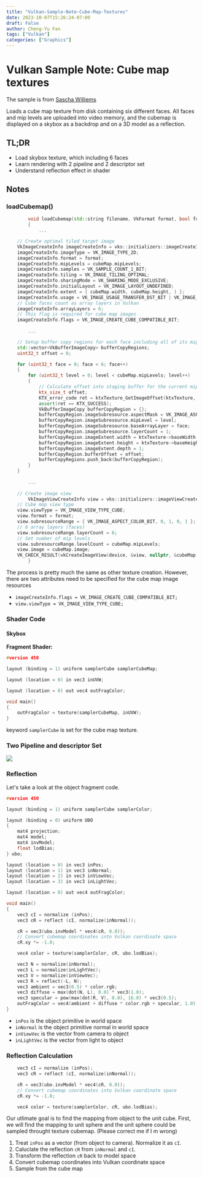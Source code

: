```yaml
---
title: "Vulkan-Sample-Note-Cube-Map-Textures"
date: 2023-10-07T15:26:24-07:00
draft: False
author: Cheng-Yu Fan
tags: ["Vulkan"]
categories: ["Graphics"]
---
```

# Vulkan Sample Note: Cube map textures
The sample is from [Sascha Williems](https://github.com/SaschaWillems/Vulkan/tree/master/examples/)

Loads a cube map texture from disk containing six different faces. All faces and mip levels are uploaded into video memory, and the cubemap is displayed on a skybox as a backdrop and on a 3D model as a reflection.

## TL;DR
* Load skybox texture, which including 6 faces
* Learn rendering with 2 pipeline and 2 descriptor set
* Understand reflection effect in shader




## Notes

### loadCubemap()
```cpp
        void loadCubemap(std::string filename, VkFormat format, bool forceLinearTiling)
        {
            ...

	// Create optimal tiled target image
	VkImageCreateInfo imageCreateInfo = vks::initializers::imageCreateInfo();
	imageCreateInfo.imageType = VK_IMAGE_TYPE_2D;
	imageCreateInfo.format = format;
	imageCreateInfo.mipLevels = cubeMap.mipLevels;
	imageCreateInfo.samples = VK_SAMPLE_COUNT_1_BIT;
	imageCreateInfo.tiling = VK_IMAGE_TILING_OPTIMAL;
	imageCreateInfo.sharingMode = VK_SHARING_MODE_EXCLUSIVE;
	imageCreateInfo.initialLayout = VK_IMAGE_LAYOUT_UNDEFINED;
	imageCreateInfo.extent = { cubeMap.width, cubeMap.height, 1 };
	imageCreateInfo.usage = VK_IMAGE_USAGE_TRANSFER_DST_BIT | VK_IMAGE_USAGE_SAMPLED_BIT;
	// Cube faces count as array layers in Vulkan
	imageCreateInfo.arrayLayers = 6;
	// This flag is required for cube map images
	imageCreateInfo.flags = VK_IMAGE_CREATE_CUBE_COMPATIBLE_BIT;
 
        ...

	// Setup buffer copy regions for each face including all of its miplevels
	std::vector<VkBufferImageCopy> bufferCopyRegions;
	uint32_t offset = 0;

	for (uint32_t face = 0; face < 6; face++)
	{
		for (uint32_t level = 0; level < cubeMap.mipLevels; level++)
		{
			// Calculate offset into staging buffer for the current mip level and face
			ktx_size_t offset;
			KTX_error_code ret = ktxTexture_GetImageOffset(ktxTexture, level, 0, face, &offset);
			assert(ret == KTX_SUCCESS);
			VkBufferImageCopy bufferCopyRegion = {};
			bufferCopyRegion.imageSubresource.aspectMask = VK_IMAGE_ASPECT_COLOR_BIT;
			bufferCopyRegion.imageSubresource.mipLevel = level;
			bufferCopyRegion.imageSubresource.baseArrayLayer = face;
			bufferCopyRegion.imageSubresource.layerCount = 1;
			bufferCopyRegion.imageExtent.width = ktxTexture->baseWidth >> level;
			bufferCopyRegion.imageExtent.height = ktxTexture->baseHeight >> level;
			bufferCopyRegion.imageExtent.depth = 1;
			bufferCopyRegion.bufferOffset = offset;
			bufferCopyRegions.push_back(bufferCopyRegion);
		}
	}
            
        ...
            
	// Create image view
		VkImageViewCreateInfo view = vks::initializers::imageViewCreateInfo();
	// Cube map view type
	view.viewType = VK_IMAGE_VIEW_TYPE_CUBE;
	view.format = format;
	view.subresourceRange = { VK_IMAGE_ASPECT_COLOR_BIT, 0, 1, 0, 1 };
	// 6 array layers (faces)
	view.subresourceRange.layerCount = 6;
	// Set number of mip levels
	view.subresourceRange.levelCount = cubeMap.mipLevels;
	view.image = cubeMap.image;
	VK_CHECK_RESULT(vkCreateImageView(device, &view, nullptr, &cubeMap.view));
        }
```
The process is pretty much the same as other texture creation. However, 
there are two attributes need to be specified for the cube map image resources
* `imageCreateInfo.flags = VK_IMAGE_CREATE_CUBE_COMPATIBLE_BIT;`
* `view.viewType = VK_IMAGE_VIEW_TYPE_CUBE;`

### Shader Code
#### Skybox
**Fragment Shader:**
```cpp
#version 450

layout (binding = 1) uniform samplerCube samplerCubeMap;

layout (location = 0) in vec3 inUVW;

layout (location = 0) out vec4 outFragColor;

void main() 
{
	outFragColor = texture(samplerCubeMap, inUVW);
}
```
keyword `samplerCube` is set for the cube map texture.

### Two Pipeline and descriptor Set
![](/Vk_Structure_Cubemap.png)

### Reflection
Let's take a look at the object fragment code.
```cpp
#version 450

layout (binding = 1) uniform samplerCube samplerColor;

layout (binding = 0) uniform UBO
{
	mat4 projection;
	mat4 model;
	mat4 invModel;
	float lodBias;
} ubo;

layout (location = 0) in vec3 inPos;
layout (location = 1) in vec3 inNormal;
layout (location = 2) in vec3 inViewVec;
layout (location = 3) in vec3 inLightVec;

layout (location = 0) out vec4 outFragColor;

void main()
{
	vec3 cI = normalize (inPos);
	vec3 cR = reflect (cI, normalize(inNormal));

	cR = vec3(ubo.invModel * vec4(cR, 0.0));
	// Convert cubemap coordinates into Vulkan coordinate space
	cR.xy *= -1.0;

	vec4 color = texture(samplerColor, cR, ubo.lodBias);

	vec3 N = normalize(inNormal);
	vec3 L = normalize(inLightVec);
	vec3 V = normalize(inViewVec);
	vec3 R = reflect(-L, N);
	vec3 ambient = vec3(0.5) * color.rgb;
	vec3 diffuse = max(dot(N, L), 0.0) * vec3(1.0);
	vec3 specular = pow(max(dot(R, V), 0.0), 16.0) * vec3(0.5);
	outFragColor = vec4(ambient + diffuse * color.rgb + specular, 1.0);
}
```
* `inPos` is the object primitive in world space
* `inNormal` is the object primitive normal in world space
* `inViewVec` is the vector from camera to  object
* `inLightVec` is the vector from light to  object

### Reflection Calculation
```cpp
	vec3 cI = normalize (inPos);
	vec3 cR = reflect (cI, normalize(inNormal));

	cR = vec3(ubo.invModel * vec4(cR, 0.0));
	// Convert cubemap coordinates into Vulkan coordinate space
	cR.xy *= -1.0;

	vec4 color = texture(samplerColor, cR, ubo.lodBias);
```
Our utlimate goal is to find the mapping from object to the unit cube. First, we will find the mapping to unit sphere and the unit sphere could be sampled throught texture cubemap. (Please correct me if I m wrong) 
1. Treat `inPos` as a vector (from object to camera).  Normalize it as `cI`.
2. Caluclate the reflection `cR` from `inNormal` and `cI`.
3. Transform the reflection `cR` back to model space
4. Convert cubemap coordinates into Vulkan coordinate space
5. Sample from the cube map


